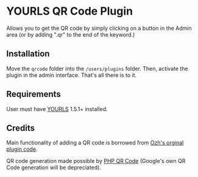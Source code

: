 YOURLS QR Code Plugin
=====================

Allows you to get the QR code by simply clicking on a button in the Admin area (or by adding ".qr" to the end of the keyword.)

Installation
------------

Move the `qrcode` folder into the `/users/plugins` folder. Then, activate the plugin in the admin interface. That's all there is to it.

Requirements
------------

User must have [YOURLS](http://yourls.org/#Install) 1.5.1+ installed.

Credits
-------

Main functionality of adding a QR code is borrowed from [Ozh's orginal plugin code](http://code.google.com/p/yourls/wiki/PluginQRCodeShortURL).

QR code generation made possible by [PHP QR Code](http://phpqrcode.sourceforge.net/) (Google's own QR Code generation will be depreciated).